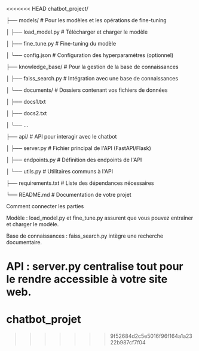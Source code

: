 <<<<<<< HEAD
chatbot_project/

├── models/                 # Pour les modèles et les opérations de fine-tuning

│   ├── load_model.py       # Télécharger et charger le modèle

│   ├── fine_tune.py        # Fine-tuning du modèle

│   └── config.json         # Configuration des hyperparamètres (optionnel)

├── knowledge_base/         # Pour la gestion de la base de connaissances

│   ├── faiss_search.py     # Intégration avec une base de connaissances

│   └── documents/          # Dossiers contenant vos fichiers de données

│       ├── docs1.txt

│       ├── docs2.txt

│       └── ...

├── api/                    # API pour interagir avec le chatbot

│   ├── server.py           # Fichier principal de l'API (FastAPI/Flask)

│   ├── endpoints.py        # Définition des endpoints de l'API

│   └── utils.py            # Utilitaires communs à l'API

├── requirements.txt        # Liste des dépendances nécessaires

└── README.md               # Documentation de votre projet

 

Comment connecter les parties

Modèle : load_model.py et fine_tune.py assurent que vous pouvez entraîner et charger le modèle.

Base de connaissances : faiss_search.py intègre une recherche documentaire.

API : server.py centralise tout pour le rendre accessible à votre site web.
=======
# chatbot_projet
>>>>>>> 9f52684d2c5e5016f96f164a1a2322b987cf7f04
